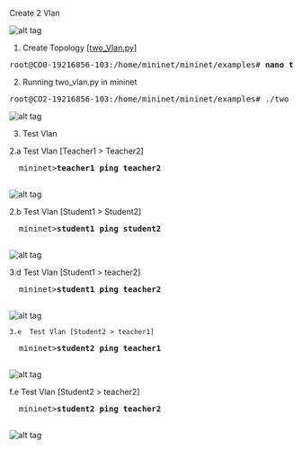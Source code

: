 Create 2 Vlan

![alt tag](https://github.com/syaifulahdan/mininet/blob/master/finalp-ppj/image/Screenshot%20from%202016-05-03%2003:40:45.png)

1.  Create Topology [[two_Vlan.py]](https://github.com/syaifulahdan/mininet/blob/master/finalp-ppj/two_vlan.py)
<pre>
root@CO0-19216856-103:/home/mininet/mininet/examples# <b>nano two-vlan.py </b>
</pre>

2.  Running two_vlan.py in mininet
<pre>
root@CO2-19216856-103:/home/mininet/mininet/examples# ./two_vlan.py 
</pre>

![alt tag](https://github.com/syaifulahdan/mininet/blob/master/finalp-ppj/image/Screenshot%20from%202016-05-03%2003:09:35.png)

3.  Test Vlan
  
  2.a  Test Vlan [Teacher1 > Teacher2]

  <pre>
  mininet><b>teacher1 ping teacher2</b>
  </pre>
  ![alt tag](https://github.com/syaifulahdan/mininet/blob/master/finalp-ppj/image/Screenshot%20from%202016-05-03%2003:16:55.png)
  

  2.b  Test Vlan [Student1 > Student2]
  <pre>
  mininet><b>student1 ping student2</b>
  </pre>
   ![alt tag](https://github.com/syaifulahdan/mininet/blob/master/finalp-ppj/image/Screenshot%20from%202016-05-03%2003:21:18.png)
   
   3.d  Test Vlan [Student1 > teacher2]
  <pre>
  mininet><b>student1 ping teacher2</b>
  </pre>
   ![alt tag](https://github.com/syaifulahdan/mininet/blob/master/finalp-ppj/image/Screenshot%20from%202016-05-03%2003:27:02.png)
   
    3.e  Test Vlan [Student2 > teacher1]
  <pre>
  mininet><b>student2 ping teacher1</b>
  </pre>
   ![alt tag](https://github.com/syaifulahdan/mininet/blob/master/finalp-ppj/image/Screenshot%20from%202016-05-03%2003:30:21.png)
   
   f.e  Test Vlan [Student2 > teacher2]
  <pre>
  mininet><b>student2 ping teacher2</b>
  </pre>
   ![alt tag](https://github.com/syaifulahdan/mininet/blob/master/finalp-ppj/image/Screenshot%20from%202016-05-03%2003:31:05.png)
   
   
